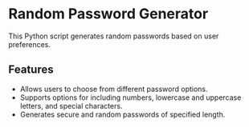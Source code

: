 # Random Password Generator

This Python script generates random passwords based on user preferences.

## Features

- Allows users to choose from different password options.
- Supports options for including numbers, lowercase and uppercase letters, and special characters.
- Generates secure and random passwords of specified length.
